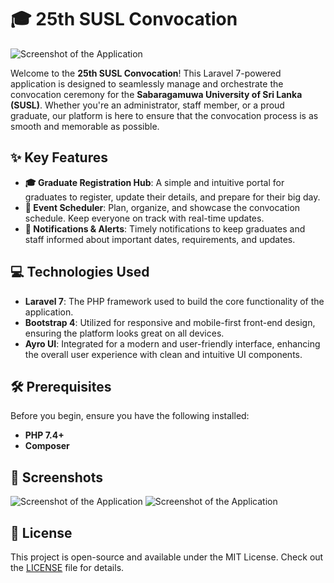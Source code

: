 
# 🎓 25th SUSL Convocation

![Screenshot of the Application](https://firebasestorage.googleapis.com/v0/b/exe2-96fd1.appspot.com/o/Screenshot%202024-08-15%20143900.png?alt=media&token=eb9a3fc4-4ae3-4f78-b8df-ff721d5f2f36)

Welcome to the **25th SUSL Convocation**! This Laravel 7-powered application is designed to seamlessly manage and orchestrate the convocation ceremony for the **Sabaragamuwa University of Sri Lanka (SUSL)**. Whether you're an administrator, staff member, or a proud graduate, our platform is here to ensure that the convocation process is as smooth and memorable as possible.

## ✨ Key Features

- **🎓 Graduate Registration Hub**: A simple and intuitive portal for graduates to register, update their details, and prepare for their big day.
- **📅 Event Scheduler**: Plan, organize, and showcase the convocation schedule. Keep everyone on track with real-time updates.
- **📢 Notifications & Alerts**: Timely notifications to keep graduates and staff informed about important dates, requirements, and updates.

## 💻 Technologies Used

- **Laravel 7**: The PHP framework used to build the core functionality of the application.
- **Bootstrap 4**: Utilized for responsive and mobile-first front-end design, ensuring the platform looks great on all devices.
- **Ayro UI**: Integrated for a modern and user-friendly interface, enhancing the overall user experience with clean and intuitive UI components.

## 🛠️ Prerequisites

Before you begin, ensure you have the following installed:

- **PHP 7.4+**
- **Composer**

## 📸 Screenshots

![Screenshot of the Application](https://firebasestorage.googleapis.com/v0/b/exe2-96fd1.appspot.com/o/Screenshot%202024-08-15%20143900.png?alt=media&token=eb9a3fc4-4ae3-4f78-b8df-ff721d5f2f36)
![Screenshot of the Application](https://firebasestorage.googleapis.com/v0/b/exe2-96fd1.appspot.com/o/Screenshot%202024-08-15%20143932.png?alt=media&token=a20ec851-6732-46a7-bcbe-54aaf8670388)

## 📜 License

This project is open-source and available under the MIT License. Check out the [LICENSE](LICENSE) file for details.

